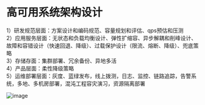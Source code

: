 # 高可用系统架构设计
1）研发规范层面：方案设计和编码规范、容量规划和评估、qps预估和压测  
2）应用服务层面：无状态和负载均衡设计、弹性扩缩容、异步解耦和削峰设计、故障和容错设计（快速回退、降级）、过载保护设计（限流、熔断、降级）、兜底策略  
3）存储存面：集群部署、冗余备份、异地多活  
4）产品层面：柔性降级策略  
5）运维部署层面：灰度、蓝绿发布，线上拨测，日志、监控、链路追踪，告警系统，多地、多机房部署，混沌工程容灾演习，资源隔离部署  


![image](https://github.com/user-attachments/assets/3496456d-37c1-46c0-81c5-82cc301f64fc)

